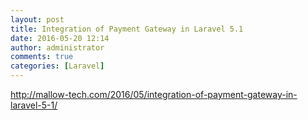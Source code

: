 ```yaml
---
layout: post
title: Integration of Payment Gateway in Laravel 5.1
date: 2016-05-20 12:14
author: administrator
comments: true
categories: [Laravel]
---
```

http://mallow-tech.com/2016/05/integration-of-payment-gateway-in-laravel-5-1/
